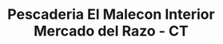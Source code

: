 ---
title: "Pescaderia El Malecon Interior Mercado del Razo - CT"
url: /cholula-puebla/pescaderia-el-malecon-interior-mercado-del-razo-ct/
shop: Fisch
---